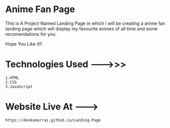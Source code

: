 # Anime Fan Page 

This is A Project Named Landing Page in which i will be creating a anime fan landing page which will display my favourite animes of all time and some recomendations for you.

Hope You Like It!!


# Technologies Used --->>>
    
    1.HTML
    2.CSS
    3.JavaScript

# Website Live At --->

    https://devkumarrai.github.io/Landing-Page